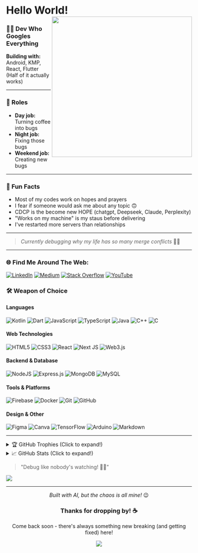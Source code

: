 # Hello World! <img src="https://user-images.githubusercontent.com/48874687/204885212-7558d3b7-733f-4d94-b64f-3fa60f3c44b5.gif" width="380" align="right" />

### 👨‍💻 Dev Who Googles Everything

**Building with:** Android, KMP, React, Flutter  
(Half of it actually works)

---

### 🎯 Roles

- **Day job:** Turning coffee into bugs  
- **Night job:** Fixing those bugs  
- **Weekend job:** Creating new bugs

---

### 💬 Fun Facts

- Most of my codes work on hopes and prayers
- I fear if someone would ask me about any topic 🙃
- CDCP is the become new HOPE (chatgpt, Deepseek, Claude, Perplexity) 
- "Works on my machine" is my staus before delivering 
- I've restarted more servers than relationships 

---

> *Currently debugging why my life has so many merge conflicts* 🤷‍♂️

---

### 🌐 Find Me Around The Web:
[![LinkedIn](https://img.shields.io/badge/LinkedIn-%230077B5.svg?style=for-the-badge&logo=linkedin&logoColor=white)](https://linkedin.com/in/rohit115)  [![Medium](https://img.shields.io/badge/Medium-12100E?style=for-the-badge&logo=medium&logoColor=white)](https://medium.com/@rokiran) [![Stack Overflow](https://img.shields.io/badge/-Stackoverflow-FE7A16?style=for-the-badge&logo=stack-overflow&logoColor=white)](https://stackoverflow.com/users/13644300) [![YouTube](https://img.shields.io/badge/YouTube-%23FF0000.svg?style=for-the-badge&logo=YouTube&logoColor=white)](https://youtube.com/@unsungcoders)


### 🛠️ Weapon of Choice

#### Languages
![Kotlin](https://img.shields.io/badge/kotlin-%237F52FF.svg?style=for-the-badge&logo=kotlin&logoColor=white) ![Dart](https://img.shields.io/badge/dart-%230175C2.svg?style=for-the-badge&logo=dart&logoColor=white) ![JavaScript](https://img.shields.io/badge/javascript-%23323330.svg?style=for-the-badge&logo=javascript&logoColor=%23F7DF1E) ![TypeScript](https://img.shields.io/badge/typescript-%23007ACC.svg?style=for-the-badge&logo=typescript&logoColor=white) ![Java](https://img.shields.io/badge/java-%23ED8B00.svg?style=for-the-badge&logo=openjdk&logoColor=white) ![C++](https://img.shields.io/badge/c++-%2300599C.svg?style=for-the-badge&logo=c%2B%2B&logoColor=white) ![C](https://img.shields.io/badge/c-%2300599C.svg?style=for-the-badge&logo=c&logoColor=white)

#### Web Technologies
![HTML5](https://img.shields.io/badge/html5-%23E34F26.svg?style=for-the-badge&logo=html5&logoColor=white) ![CSS3](https://img.shields.io/badge/css3-%231572B6.svg?style=for-the-badge&logo=css3&logoColor=white) ![React](https://img.shields.io/badge/react-%2320232a.svg?style=for-the-badge&logo=react&logoColor=%2361DAFB) ![Next JS](https://img.shields.io/badge/Next-black?style=for-the-badge&logo=next.js&logoColor=white) ![Web3.js](https://img.shields.io/badge/web3.js-F16822?style=for-the-badge&logo=web3.js&logoColor=white)

#### Backend & Database
![NodeJS](https://img.shields.io/badge/node.js-6DA55F?style=for-the-badge&logo=node.js&logoColor=white) ![Express.js](https://img.shields.io/badge/express.js-%23404d59.svg?style=for-the-badge&logo=express&logoColor=%2361DAFB) ![MongoDB](https://img.shields.io/badge/MongoDB-%234ea94b.svg?style=for-the-badge&logo=mongodb&logoColor=white) ![MySQL](https://img.shields.io/badge/mysql-4479A1.svg?style=for-the-badge&logo=mysql&logoColor=white)

#### Tools & Platforms
![Firebase](https://img.shields.io/badge/firebase-%23039BE5.svg?style=for-the-badge&logo=firebase&logoColor=white) ![Docker](https://img.shields.io/badge/docker-%230db7ed.svg?style=for-the-badge&logo=docker&logoColor=white) ![Git](https://img.shields.io/badge/git-%23F05033.svg?style=for-the-badge&logo=git&logoColor=white) ![GitHub](https://img.shields.io/badge/github-%23121011.svg?style=for-the-badge&logo=github&logoColor=white)

#### Design & Other
![Figma](https://img.shields.io/badge/figma-%23F24E1E.svg?style=for-the-badge&logo=figma&logoColor=white) ![Canva](https://img.shields.io/badge/Canva-%2300C4CC.svg?style=for-the-badge&logo=Canva&logoColor=white) ![TensorFlow](https://img.shields.io/badge/TensorFlow-%23FF6F00.svg?style=for-the-badge&logo=TensorFlow&logoColor=white) ![Arduino](https://img.shields.io/badge/-Arduino-00979D?style=for-the-badge&logo=Arduino&logoColor=white) ![Markdown](https://img.shields.io/badge/markdown-%23000000.svg?style=for-the-badge&logo=markdown&logoColor=white)




---

<details>
<summary>🏆 GitHub Trophies (Click to expand!)</summary>
<br>

![](https://github-profile-trophy.vercel.app/?username=Rohit-554&theme=radical&no-frame=false&no-bg=true&margin-w=4)
</details>

<details>
<summary>📈 GitHub Stats (Click to expand!)</summary>
<br>

![](https://github-readme-stats.vercel.app/api?username=Rohit-554&theme=holi&hide_border=false&include_all_commits=false&count_private=false)
![](https://github-readme-streak-stats.herokuapp.com/?user=Rohit-554&theme=holi&hide_border=false)
</details>

> "Debug like nobody's watching! 🐛✨"

[![](https://visitcount.itsvg.in/api?id=Rohit-554&icon=0&color=0)](https://visitcount.itsvg.in)

---
<div align="center">
<em>Built with AI, but the chaos is all mine! </em>😉

### Thanks for dropping by! ☕
Come back soon - there's always something new breaking (and getting fixed) here!

[![](https://visitcount.itsvg.in/api?id=Rohit-554&icon=0&color=0)](https://visitcount.itsvg.in)

</div>
